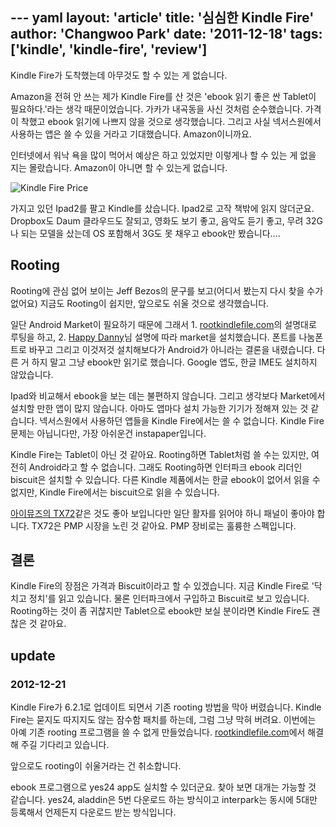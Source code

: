 --- yaml
layout: 'article'
title: '심심한 Kindle Fire'
author: 'Changwoo Park'
date: '2011-12-18'
tags: ['kindle', 'kindle-fire', 'review']
---

Kindle Fire가 도착했는데 아무것도 할 수 있는 게 없습니다.

Amazon을 전혀 안 쓰는 제가 Kindle Fire를 산 것은 'ebook 읽기 좋은 싼 Tablet이 필요하다.'라는 생각 때문이었습니다. 가카가 내곡동을 사신 것처럼 순수했습니다. 가격이 착했고 ebook 읽기에 나쁘지 않을 것으로 생각했습니다. 그리고 사실 넥서스원에서 사용하는 앱은 쓸 수 있을 거라고 기대했습니다. Amazon이니까요.

인터넷에서 워낙 욕을 많이 먹어서 예상은 하고 있었지만 이렇게나 할 수 있는 게 없을 지는 몰랐습니다. Amazon이 아니면 할 수 있는게 없습니다.

![Kindle Fire Price](/articles/2011/kindle-fire/kindle-fire-price.png)

가지고 있던 Ipad2를 팔고 Kindle를 샀습니다. Ipad2로 고작 책밖에 읽지 않더군요. Dropbox도 Daum 클라우드도 잘되고, 영화도 보기 좋고, 음악도 듣기 좋고, 무려 32G나 되는 모델을 샀는데 OS 포함해서 3G도 못 채우고 ebook만 봤습니다….

## Rooting

Rooting에 관심 없어 보이는 Jeff Bezos의 문구를 보고(어디서 봤는지 다시 찾을 수가 없어요) 지금도 Rooting이 쉽지만, 앞으로도 쉬울 것으로 생각했습니다.

일단 Android Market이 필요하기 때문에 그래서 1. [rootkindlefile.com][]의 설명대로 루팅을 하고, 2. [Happy Danny][]님 설명에 따라 market을 설치했습니다. 폰트를 나눔폰트로 바꾸고 그리고 이것저것 설치해보다가 Android가 아니라는 결론을 내렸습니다. 다른 거 하지 말고 그냥 ebook만 읽기로 했습니다. Google 앱도, 한글 IME도 설치하지 않았습니다.

Ipad와 비교해서 ebook을 보는 데는 불편하지 않습니다. 그리고 생각보다 Market에서 설치할 만한 앱이 많지 않습니다. 아마도 앱마다 설치 가능한 기기가 정해져 있는 것 같습니다. 넥서스원에서 사용하던 앱들을 Kindle Fire에서는 쓸 수 없습니다. Kindle Fire문제는 아닙니다만, 가장 아쉬운건 instapaper입니다.

Kindle Fire는 Tablet이 아닌 것 같아요. Rooting하면 Tablet처럼 쓸 수는 있지만, 여전히 Android라고 할 수 없습니다. 그래도 Rooting하면 인터파크 ebook 리더인 biscuit은 설치할 수 있습니다. 다른 Kindle 제품에서는 한글 ebook이 없어서 읽을 수 없지만, Kindle Fire에서는 biscuit으로 읽을 수 있습니다.

[아이뮤즈의 TX72](http://blog.naver.com/PostView.nhn?blogId=dicagallery&logNo=140143217330&categoryNo=278&viewDate=&currentPage=1&listtype=0)같은 것도 좋아 보입니다만 일단 활자를 읽어야 하니 패널이 좋아야 합니다. TX72은 PMP 시장을 노린 것 같아요. PMP 장비로는 훌륭한 스펙입니다.

## 결론

Kindle Fire의 장점은 가격과 Biscuit이라고 할 수 있겠습니다. 지금 Kindle Fire로 '닥치고 정치'를 읽고 있습니다. 물론 인터파크에서 구입하고 Biscuit로 보고 있습니다. Rooting하는 것이 좀 귀찮지만 Tablet으로 ebook만 보실 분이라면 Kindle Fire도 괜찮은 것 같아요.

## update

### 2012-12-21

Kindle Fire가 6.2.1로 업데이트 되면서 기존 rooting 방법을 막아 버렸습니다. Kindle Fire는 묻지도 따지지도 않는 잠수함 패치를 하는데, 그럼 그냥 막혀 버려요. 이번에는 아예 기존 rooting 프로그램을 쓸 수 없게 만들었습니다. [rootkindlefile.com][]에서 해결해 주길 기다리고 있습니다.

앞으로도 rooting이 쉬울거라는 건 취소합니다.

ebook 프로그램으로 yes24 app도 실치할 수 있더군요. 찾아 보면 대개는 가능할 것 같습니다. yes24, aladdin은 5번 다운로드 하는 방식이고 interpark는 동시에 5대만 등록해서 언제든지 다운로드 받는 방식입니다.

[rootkindlefile.com]: http://rootkindlefire.com/kindle-fire-root/how-to-root-kindle-fire-for-mac-osx-or-linux/
[Happy Danny]: http://luckydanny.blogspot.com/2011/12/blog-post.html


